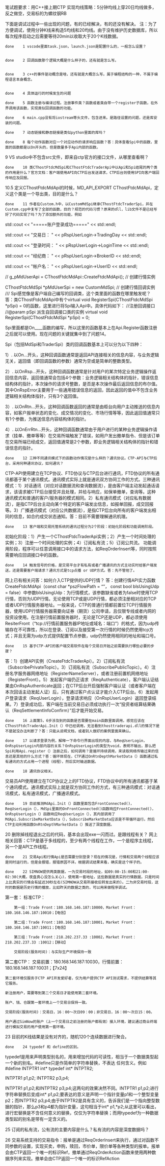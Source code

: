 笔试题要求：用C++接上期CTP 实现均线策略：5分钟均线上穿20日均线做多，反之做空，交易标的为螺纹钢RB

下面是调试过程中一些出现的问题，有的已经解决，有的还没有解决。
注：为了方便调试，使用分钟K线来构造5均线和20均线。由于没有维护历史数据库，所以每次程序启动之后需要等待20min以收取大于20个K线数据。

	done	1 vscode里面task.json，launch.json是配置什么的，一般怎么设置？


	done	2 回调函数那个逻辑大概是什么样子的，还有就是怎么写。


	done	3 c++的事件驱动概念是啥，还有就是大概怎么写。属于编程结构的一种，不属于编程语言本身概念。


	done	4 具体运行的时候发生的问题

	done	5 函数注册与编译过程。注册事件类？函数或者类自带一个register子函数，在外界调用该函数，实现类似回调函数的功能。

	done	6 main.cpp没有将iostream等头文件，包含进来。是路径设置的问题，还是库安装的问题。

	done	7 动态链接和静态链接是类似python里面的库吗？

	done	8 每个动作函数对应一个对应动作的请求响应函数？答：具体查看Spi中的函数，里面的函数都是以On开头的，但是数量多于Api内部的函数。

9 VS studio中不包含src文件，即来自ctp官方的接口文件，从哪里查看啊？

	done	10 类CThostFtdcMdSpi和CThostFtdcTraderApi中以Api和Spi结尾的两个类的作用是什么？官方文档：客户端使用API向CTP后台发送请求，CTP后台则使用SPI向客户端回传响应及回报。

10.5 定义CThostFtdcMdApi的时候，MD_API_EXPORT CThostFtdcMdApi，定义这个类是一个导出类，目的是什么？

	done	11 作者在Custom.h中，以CustomMdSpi继承CThostFtdcTraderSpi，并在Custom.cpp中复写了全部的函数，目的？规范的代码习惯？原来的dll，lib文件不是已经写好了代码实现了吗？为了添加额外的功能，例如
std::cout << "=====账户登录成功=====" << std::endl;
		
std::cout << "交易日： " << pRspUserLogin->TradingDay << std::endl;
		
std::cout << "登录时间： " << pRspUserLogin->LoginTime << std::endl;
		
std::cout << "经纪商： " << pRspUserLogin->BrokerID << std::endl;
		
std::cout << "帐户名： " << pRspUserLogin->UserID << std::endl;

//
g_pMdUserApi = CThostFtdcMdApi::CreateFtdcMdApi();   // 创建行情实例

CThostFtdcMdSpi *pMdUserSpi = new CustomMdSpi;       // 创建行情回调实例
///
Spi感觉像是客户端自己编写的回调类，这个类里面的函数在哪里触发呢？
答：类CThostFtdcMdApi中有个virtual void RegisterSpi(CThostFtdcMdSpi *pSpi) = 0的函数，这里进行将Spi输入Api中。具体代码如下：
//注册回调接口
//@param pSpi 派生自回调接口类的实例
virtual void RegisterSpi(CThostFtdcMdSpi *pSpi) = 0;

Spi里面都是On____函数的编写，所以这里的函数基本上在Api.Register函数注册之后就可以使用。现在问题的关键就集中到了问题14。

Spi（包括MdSpi和TraderSpi）类的回调函数基本上可以分为以下四种：

1）. 以On...开头，这种回调函数通常是返回API连接相关的信息内容，与业务逻辑无关，返回值（即回调函数的参数）通常为空或是简单的整数类型。

2）. 以OnRsp...开头，这种回调函数通常是针对用户的某次特定业务逻辑操作返回信息内容，返回值通常会包括4个参数：业务逻辑相关结构体的指针，错误信息结构体的指针，本次操作的请求号整数，是否是本次操作最后返回信息的布尔值。其中OnRspError主要用于一些通用错误信息的返回，因此返回的值中不包含业务逻辑相关结构体指针，只有3个返回值。

3）. 以OnRtn...开头，这种回调函数返回的通常是由柜台向用户主动推送的信息内容，如客户报单状态的变化、成交情况的变化、市场行情等等，因此返回值通常只有1个参数，为推送信息内容结构体的指针。

4）. 以OnErrRtn...开头，这种回调函数通常由于用户进行的某种业务逻辑操作请求（挂单、撤单等等）在交易所端触发了错误，如用户发出撤单指令、但是该订单在交易所端已经成交，返回值通常是2个参数，即业务逻辑相关结构体的指针和错误信息的指针。

	done	12 三种不同通讯模式下的函数动作情况是什么样的？通讯协议。CTP-API与CTP后台，采用何种通讯协议，如何通讯？
CTP-API使用建立在TCP协议、FTD协议与CTP后台进行通讯，FTD协议的所有通讯都基于某个通讯模式。通讯模式实际上就是通讯双方协同工作的方式。三种通讯模式：1）对话通讯（对应对话数据流和查询数据流），是由客户端主动发起通话请求，该请求被CTP后台接受并且处理，并给与响应，如保单撤单，查询等。这种通讯模式和普通的客户/服务器的模式相同。2）私有通讯模式（对应私有数据流），是指CTP后台主动向某个特定的客户端发出信息，如报单回报，成交回报等。3）广播通讯模式（对应公共数据流），是指CTP后台向所有的客户端发出相同的信息，如合约成交状态通知。答：目前不需要理解通讯机理。

	done	13 客户端和交易托管系统的通讯过程分为2个阶段：初始化阶段和功能调用阶段。
初始化阶段：1）产生一个CThostFtdcTraderApi实例；2）产生一个时间处理的实例；3）注册一个时间处理的实例；4）订阅私有流；5）订阅公共流。
功能调用阶段，程序可以任意调用接口中的请求方法，如ReqOrderInsert等，同时按照需要响应回调接口中的函数。


	done	14 触发信号的价格，是交易平台才有私有或者广播通讯的方式主动实时给客户端发送，还是需要客户端请求？通讯方式是tcp点播 or UDP方式。答：先不管他了。

网上已有相关问答：如何介入CTP提供的UDP行情？
答：创建行情API实力函数CreateFtdcMdApi（const char *pszFlowPath = “”， const bool blsUsingUdp = false）中参数blsUsingUdp：为行情模式，该参数缺省或者为false时使用TCP行情，否则为UDP行情。无论使用TCP或是UDP行情，都必须注册相对应的TCP或者UDP行情服务器地址。一般来说，CTP的普通行情都前置位TCP行情服务器，使用UDP行情服务器需要向证券（期货）公司申请，且仅限专线或者内网的投资设使用。在注册行情前置服务器时，无论是TCP还是UDP，都必须使用ResiterFront（“tcp://行情前置服务器IP地址或域名：端口”）的格式，因为udp传输存在不可靠性，所以在登录、订阅以及接受第一次行情的时候仍然使用tcp方式；并且无需为udp方式提供配置节点参数，udp仍然使用相同的地址和端口号。

	done	15 基于CTP-API的客户端交易软件在每个交易日开始之前需要执行哪些必要的步骤？
答：1）创建API实例（CreateFtdcTraderApi）。2）订阅私有流（SubscribePrivateTopic）。3）订阅私有流（SubscribePublicTopic）。4）注册名字服务器网络地址（RegisterNameServer），或者注册前置机网络地址（RegisterFront）。5）发起客户端仍正请求（ReqAuthenticate），客户端认证结果由OnRspAuthenticate返回；在CTP后台开启强制客户端认证（或者客户端在本次回话主动发起人证）后，只有通过客户点认证才能介入CTP后台。6）发起用户登录请求（ReqUserLogin），登录请求响应（OnRspUserLogin）返回登录结果。7）登录成功后，客户端在当前交易日必须成功执行一次“投资者结算结果确认（ReqSettlementInfoConfirm）”后才能开始交易。

	done	16 上面第5，6步涉及到的函数是否需要在main函数里面调用，感觉应该在CThostFtdcTraderApi.Init（）中已经调用，无法看到thosttraderapi.dll的情况下是不是就没办法判断了？答：只能从说明文档，或者别人做好的案例里面来确认。

	done	17 以请求登录为例，解释一下命令行界面出现的内容，与ReqUserLogin，OnRspUserLogin内部内容的关系？OnRspUserLogin的类型为void，表明不输出，那么把Spi利用Api.register（）注册之后，如何调用？是循环持续调用，来读取网络传输过来的信息还是其他的什么方式？答：循环体现在，CTP通过OnRtnDepthMarketData（）函数通过私有通讯的方式占用一个进程（线程），然后实时输送数据。

	done	18 通讯协议相关。
交易员API使用建立在TCP协议之上的FTD协议，FTD协议中的所有通讯都基于某个通讯模式。通讯模式实际上就是双方协同工作的方式，有三种通讯模式：对话通讯模式，私有通讯模式，广播通讯模式。

	done	19 目前推测MdApi.Init（）函数里面包含FrontConnected()，ReqUserLogin（），MdSpi里面的OnFrontConnected()函数响应FrontConnected()，OnRspUserLogin（）函数响应ReqUserLogin（），其内部调用了MdApi.SubscribeMarketData（），SubscribeMarketData应该是不带循环运行。然后CTP主动利用函数OnRtnDepthMarketData（）推送了深度数据。

20 删除掉线程退出之后的代码，基本会出现exe一闪而过。是跟线程有关？ 网上相关回答：CTP是基于多线程的，至少有两个线程在工作，一个是程序主线程，另一个是API工作线程。

	done	21 交易Api和行情Api是否需要分别登录？现在的情况是，行情和交易两个线程应该是同时运行的，但是会报错，报错原因不详。根据调试结果来看，确实是这个样子的。

	done	22 SIMNOW提供两类数据，一为交易时段的地址，如09:00-15:00和21:00-02:30(大概，夜盘真心没怎么关心)，使用第一套地址，这些数据是真实的行情数据，只是时间上比真实的行情会有延迟30秒左右(SIMNOW从交易所接收后转发出来的)。二为非交易时段，这时的数据是历史行情的播放，比如昨天的数据之类的，可以用来做程序调试。
第一套：
标准CTP：

        第一组：Trade Front：180.168.146.187:10000，Market Front：180.168.146.187:10010；【电信】

        第二组：Trade Front：180.168.146.187:10001，Market Front：180.168.146.187:10011；【电信】

        第三组：Trade Front：218.202.237.33 :10002，Market Front：218.202.237.33 :10012；【移动】

        交易阶段(服务时间)：与实际生产环境保持一致

第二套CTP：
	交易前置：180.168.146.187:10030，行情前置：180.168.146.187:10031；【7x24】

    第二套环境仅服务于CTP API开发爱好者，仅为用户提供CTP API测试需求，不提供结算等其它服务。

    新注册用户，需要等到第二个交易日才能使用第二套环境。

    账户、钱、仓跟第一套环境上一个交易日保持一致。

    交易阶段(服务时间)：交易日，16：00～次日09：00；非交易日，16：00～次日15：00。

    用户通过SimNow的账户（上一个交易日之前注册的账户都有效）接入环境，建议通过商业终端进行模拟交易的用户使用第一套环境。

23 目前的K线结果是没有对齐的，随机120个连续数据进行聚合。

	done	24 typedef 和 define的区别。
 typedef是用来声明类型别名的，用来增加代码的可读性，相当于一个数据类型起一个新的别名。#define只是作简单的字符串替换，不表达 任何含义。例如
#define INTPTR1 int*
typedef int* INTPTR2;

INTPTR1 p1,p2;
INTPTR2 p3,p4;

INTPTR1 p1,p2;和INTPTR2 p3,p4;这两句的效果决然不同。INTPTR1 p1,p2;进行字符串替换后变成int* p1,p2;要表达的意义是声明一个指针变量p1和一个整型变量p2；而INTPTR2 p3,p4;由于INTPTR2是具有含义的，告诉我们是一个指向整型数据的指针，那么p3和p4都为指针变量，这句相当于int* p1,*p2;从这里可以看出，进行宏替换是不含任何意义的替换，仅仅为字符串替换；而用typedef为一种数据类型起的别名是带有一定含义的。

25 订阅的私有流，公有流的主要内容是什么？私有流的内容是深度数据吗？

26 交易系统支持的交易指令：报单是通过ReqOrderInsert来执行，通过对函数不同参数的设置，实现买卖，申购，赎回，市价单，限价单等各种类型的报单。报单会由CTP返回一个唯一的标识Ref，撤单通过ReqOrderAction函数来使用两种数据序列来实现。撤单会由CTP返回一个唯一的标识RefAction









